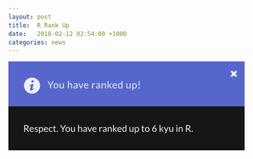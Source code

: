 ```yaml
---
layout: post
title:  R Rank Up
date:   2018-02-12 02:54:00 +1000
categories: news
---
```


![Ranked up to level 6 kyu in R](/images/rankup/r-6kyu.png)